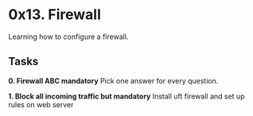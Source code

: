 # 0x13. Firewall

Learning how to configure a firewall.

## Tasks

**0. Firewall ABC mandatory**
Pick one answer for every question.

**1. Block all incoming traffic but mandatory**
Install uft firewall and set up rules on web server

